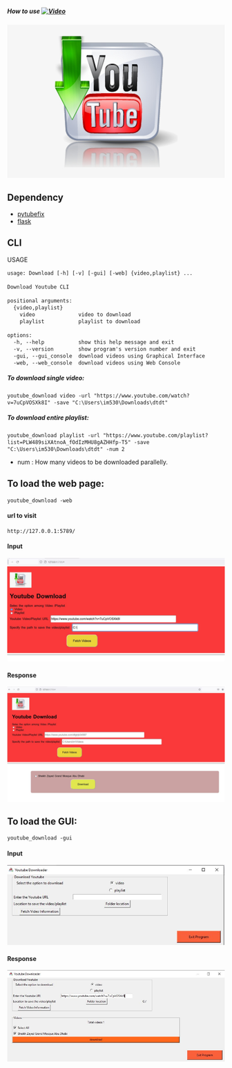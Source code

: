 ##### How to use [![Video](https://drive.google.com/file/d/1Ag3_sk30a89WdBbOfpq3vwzyNGsG1x5Z/)](https://drive.google.com/file/d/1Ag3_sk30a89WdBbOfpq3vwzyNGsG1x5Z/)


![alt text](https://github.com/ishan65/youtube_download/blob/main/youtube.jpg)

## Dependency

- [pytubefix](https://pypi.org/project/pytubefix/)
- [flask](https://pypi.org/project/Flask/)

## CLI

USAGE
```
usage: Download [-h] [-v] [-gui] [-web] {video,playlist} ...

Download Youtube CLI

positional arguments:
  {video,playlist}
    video              video to download
    playlist           playlist to download

options:
  -h, --help           show this help message and exit
  -v, --version        show program's version number and exit
  -gui, --gui_console  download videos using Graphical Interface
  -web, --web_console  download videos using Web Console
```

##### To download single video:
```
youtube_download video -url "https://www.youtube.com/watch?v=7uCpVOSXk8I" -save "C:\Users\im530\Downloads\dtdt"
```

##### To download entire playlist:
```
youtube_download playlist -url "https://www.youtube.com/playlist?list=PLW489siXAtnoA_fOdIzMHU8gAZHHfp-T5" -save "C:\Users\im530\Downloads\dtdt" -num 2
```
 - num : How many videos to be downloaded parallelly.

## To load the web page:
```
youtube_download -web
```

#### url to visit
```
http://127.0.0.1:5789/
```

#### Input
![alt text](https://github.com/ishan65/youtube_download/blob/main/web1.JPG)

#### Response
![alt text](https://github.com/ishan65/youtube_download/blob/main/web2.JPG)


## To load the GUI:
```
youtube_download -gui
```
#### Input
![alt text](https://github.com/ishan65/youtube_download/blob/main/gui1.JPG)

#### Response
![alt text](https://github.com/ishan65/youtube_download/blob/main/gui2.JPG)
